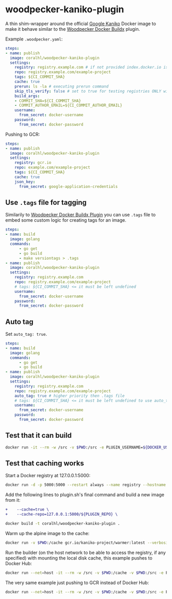 # woodpecker-kaniko-plugin

A thin shim-wrapper around the official [Google Kaniko](https://cloud.google.com/blog/products/gcp/introducing-kaniko-build-container-images-in-kubernetes-and-google-container-builder-even-without-root-access) Docker image to make it behave similar to the [Woodpecker Docker Buildx](https://woodpecker-ci.org/plugins/Docker%20Buildx) plugin.

Example `.woodpecker.yaml`:

```yaml
steps:
- name: publish
  image: coralhl/woodpecker-kaniko-plugin
  settings:
    registry: registry.example.com # if not provided index.docker.io is used
    repo: registry.example.com/example-project
    tags: ${CI_COMMIT_SHA}
    cache: true
    prerun: ls -la # executing prerun command
    skip_tls_verify: false # set to true for testing registries ONLY with self-signed certs
    build_args:
    - COMMIT_SHA=${CI_COMMIT_SHA}
    - COMMIT_AUTHOR_EMAIL=${CI_COMMIT_AUTHOR_EMAIL}
    username:
      from_secret: docker-username
    password:
      from_secret: docker-password
```

Pushing to GCR:

```yaml
steps:
- name: publish
  image: coralhl/woodpecker-kaniko-plugin
  settings:
    registry: gcr.io
    repo: example.com/example-project
    tags: ${CI_COMMIT_SHA}
    cache: true
    json_key:
      from_secret: google-application-credentials
```

## Use `.tags` file for tagging

Similarily to [Woodpecker Docker Buildx Plugin](https://woodpecker-ci.org/plugins/Docker%20Buildx)
you can use `.tags` file to embed some custom logic for creating tags for an image.

```yaml
steps:
- name: build
  image: golang
  commands:
      - go get
      - go build
      - make versiontags > .tags
- name: publish
  image: coralhl/woodpecker-kaniko-plugin
  settings:
    registry: registry.example.com
    repo: registry.example.com/example-project
    # tags: ${CI_COMMIT_SHA} <= it must be left undefined
    username:
      from_secret: docker-username
    password:
      from_secret: docker-password
```

## Auto tag

Set `auto_tag: true`.

```yaml
steps:
- name: build
  image: golang
  commands:
      - go get
      - go build
- name: publish
  image: coralhl/woodpecker-kaniko-plugin
  settings:
    registry: registry.example.com
    repo: registry.example.com/example-project
    auto_tag: true # higher priority then .tags file
    # tags: ${CI_COMMIT_SHA} <= it must be left undefined to use auto_tag
    username:
      from_secret: docker-username
    password:
      from_secret: docker-password
```

## Test that it can build

```bash
docker run -it --rm -w /src -v $PWD:/src -e PLUGIN_USERNAME=${DOCKER_USERNAME} -e PLUGIN_PASSWORD=${DOCKER_PASSWORD} -e PLUGIN_REPO=coralhl/woodpecker-kaniko-plugin-test -e PLUGIN_TAGS=test -e PLUGIN_DOCKERFILE=Dockerfile.test coralhl/woodpecker-kaniko-plugin
```

## Test that caching works

Start a Docker registry at 127.0.0.1:5000:

```bash
docker run -d -p 5000:5000 --restart always --name registry --hostname registry.local registry:2
```

Add the following lines to plugin.sh's final command and build a new image from it:

```diff
+    --cache=true \
+    --cache-repo=127.0.0.1:5000/${PLUGIN_REPO} \
```

```bash
docker build -t coralhl/woodpecker-kaniko-plugin .
```


Warm up the alpine image to the cache:

```bash
docker run -v $PWD:/cache gcr.io/kaniko-project/warmer:latest --verbosity=debug --image=alpine:3.8
```


Run the builder (on the host network to be able to access the registry, if any specified) with mounting the local disk cache, this example pushes to Docker Hub:

```bash
docker run --net=host -it --rm -w /src -v $PWD:/cache -v $PWD:/src -e PLUGIN_USERNAME=${DOCKER_USERNAME} -e PLUGIN_PASSWORD=${DOCKER_PASSWORD} -e PLUGIN_REPO=coralhl/woodpecker-kaniko-plugin-test -e PLUGIN_TAGS=test -e PLUGIN_DOCKERFILE=Dockerfile.test -e PLUGIN_CACHE=true coralhl/woodpecker-kaniko-plugin
```

The very same example just pushing to GCR instead of Docker Hub:

```bash
docker run --net=host -it --rm -w /src -v $PWD:/cache -v $PWD:/src -e PLUGIN_REGISTRY=gcr.io -e PLUGIN_REPO=paas-dev1/kaniko-test -e PLUGIN_TAGS=test -e PLUGIN_DOCKERFILE=Dockerfile.test -e PLUGIN_CACHE=true -e PLUGIN_JSON_KEY="$(<$HOME/google-application-credentials.json)" coralhl/woodpecker-kaniko-plugin
```
